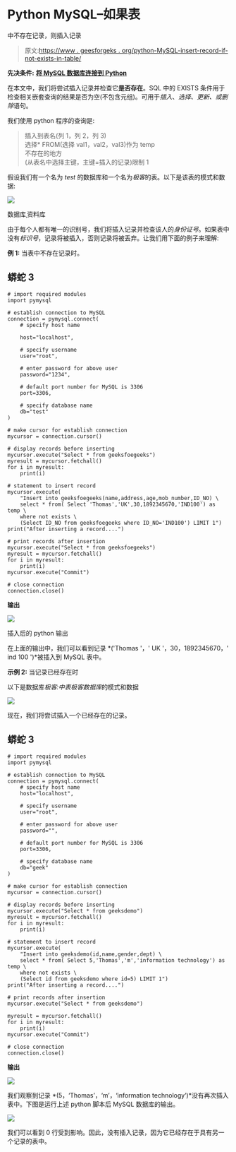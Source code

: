 # Python MySQL–如果表

中不存在记录，则插入记录

> 原文:[https://www . geesforgeks . org/python-MySQL-insert-record-if-not-exists-in-table/](https://www.geeksforgeeks.org/python-mysql-insert-record-if-not-exists-in-table/)

**先决条件:** [**将 MySQL 数据库连接到 Python**](https://www.geeksforgeeks.org/connect-to-mysql-using-pymysql-in-python/)

在本文中，我们将尝试插入记录并检查它**是否存在**。SQL 中的 EXISTS 条件用于检查相关嵌套查询的结果是否为空(不包含元组)。可用于*插入*、*选择、更新、*或*删除*语句。

我们使用 python 程序的查询是:

> 插入到表名(列 1，列 2，列 3) \
> 选择* FROM(选择 val1，val2，val3)作为 temp \
> 不存在的地方\
> (从表名中选择主键，主键=插入的记录)限制 1

假设我们有一个名为 *test* 的数据库和一个名为*极客*的表。以下是该表的模式和数据:

![](img/9a08e3b8d80ec99512d4d8f5fbd388f2.png)

数据库ˌ资料库

由于每个人都有唯一的识别号，我们将插入记录并检查该人的*身份证号*。如果表中没有*标识号*，记录将被插入，否则记录将被丢弃。让我们用下面的例子来理解:

**例 1:** 当表中不存在记录时。

## 蟒蛇 3

```
# import required modules
import pymysql

# establish connection to MySQL
connection = pymysql.connect(
    # specify host name

    host="localhost",

    # specify username
    user="root",

    # enter password for above user
    password="1234",

    # default port number for MySQL is 3306
    port=3306,

    # specify database name
    db="test"
)

# make cursor for establish connection
mycursor = connection.cursor()

# display records before inserting
mycursor.execute("Select * from geeksfoegeeks")
myresult = mycursor.fetchall()
for i in myresult:
    print(i)

# statement to insert record
mycursor.execute(
    "Insert into geeksfoegeeks(name,address,age,mob_number,ID_NO) \
    select * from( Select 'Thomas','UK',30,1892345670,'IND100') as temp \
    where not exists \
    (Select ID_NO from geeksfoegeeks where ID_NO='IND100') LIMIT 1")
print("After inserting a record....")

# print records after insertion
mycursor.execute("Select * from geeksfoegeeks")
myresult = mycursor.fetchall()
for i in myresult:
    print(i)
mycursor.execute("Commit")

# close connection
connection.close()
```

**输出**

![](img/2eb058bda7f7ebe447a7ea956a790075.png)

插入后的 python 输出

在上面的输出中，我们可以看到记录 *('Thomas '，' UK '，30，1892345670，' ind 100 ')*被插入到 MySQL 表中。

**示例 2:** 当记录已经存在时

以下是数据库*极客:*中表*极客数据库*的模式和数据

![](img/66d57b98ad2128dab52352d20111c54e.png)

现在，我们将尝试插入一个已经存在的记录。

## 蟒蛇 3

```
# import required modules
import pymysql

# establish connection to MySQL
connection = pymysql.connect(
    # specify host name
    host="localhost",

    # specify username
    user="root",

    # enter password for above user
    password="",

    # default port number for MySQL is 3306
    port=3306,

    # specify database name
    db="geek"
)

# make cursor for establish connection
mycursor = connection.cursor()

# display records before inserting
mycursor.execute("Select * from geeksdemo")
myresult = mycursor.fetchall()
for i in myresult:
    print(i)

# statement to insert record
mycursor.execute(
    "Insert into geeksdemo(id,name,gender,dept) \
    select * from( Select 5,'Thomas','m','information technology') as temp \
    where not exists \
    (Select id from geeksdemo where id=5) LIMIT 1")
print("After inserting a record....")

# print records after insertion
mycursor.execute("Select * from geeksdemo")

myresult = mycursor.fetchall()
for i in myresult:
    print(i)
mycursor.execute("Commit")

# close connection
connection.close()
```

**输出**

![](img/9d790690313d590e3b6c9210b468d947.png)

我们观察到记录 *(5，‘Thomas’，‘m’，‘information technology’)*没有再次插入表中。下图是运行上述 python 脚本后 MySQL 数据库的输出。

![](img/55d4401e2a34f7bc35d33428d32d6a12.png)

我们可以看到 0 行受到影响。因此，没有插入记录，因为它已经存在于具有另一个记录的表中。